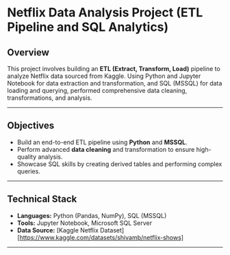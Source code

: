 # Netflix Data Analysis Project (ETL Pipeline and SQL Analytics) 

## Overview

This project involves building an **ETL (Extract, Transform, Load)** pipeline to analyze Netflix data sourced from Kaggle. Using Python and Jupyter Notebook for data extraction and transformation, and SQL (MSSQL) for data loading and querying, performed comprehensive data cleaning, transformations, and analysis.

---

## Objectives

- Build an end-to-end ETL pipeline using **Python** and **MSSQL**.
- Perform advanced **data cleaning** and transformation to ensure high-quality analysis.
- Showcase SQL skills by creating derived tables and performing complex queries.

---

## Technical Stack

- **Languages:** Python (Pandas, NumPy), SQL (MSSQL)
- **Tools:** Jupyter Notebook, Microsoft SQL Server
- **Data Source:** [Kaggle Netflix Dataset][https://www.kaggle.com/datasets/shivamb/netflix-shows]

---
